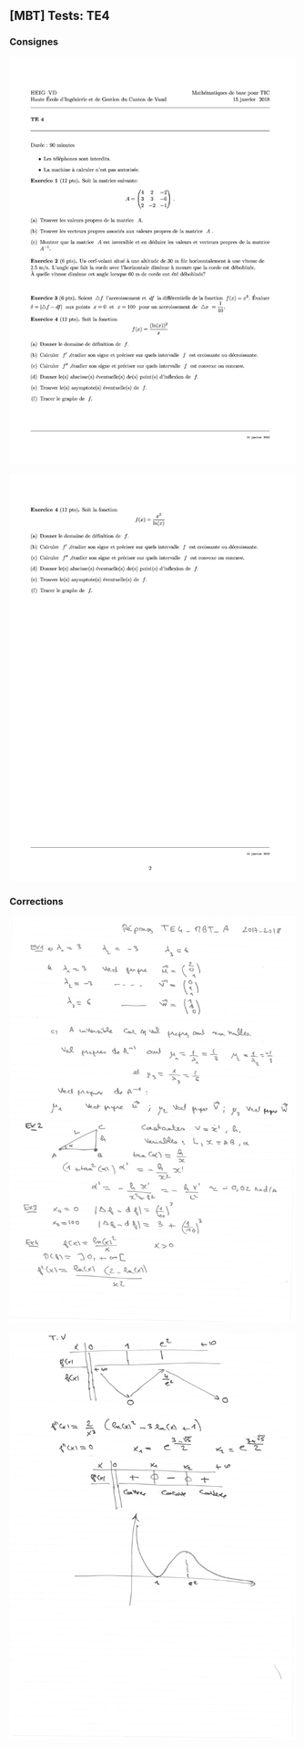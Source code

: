 ## [MBT] Tests: TE4

### Consignes

  <p align="center"><img src="https://raw.githubusercontent.com/gottburgm/Share/master/PGITF/MBT/Tests/2017-2018/PDF/TE4-CONSIGNES-0.jpg"/></p>

  <p align="center"><img src="https://raw.githubusercontent.com/gottburgm/Share/master/PGITF/MBT/Tests/2017-2018/PDF/TE4-CONSIGNES-1.jpg"/></p> 


### Corrections

   <p align="center"><img src="https://raw.githubusercontent.com/gottburgm/Share/master/PGITF/MBT/Tests/2017-2018/PDF/TE4-CORRECTIONS-0.jpg"/></p>

   <p align="center"><img src="https://raw.githubusercontent.com/gottburgm/Share/master/PGITF/MBT/Tests/2017-2018/PDF/TE4-CORRECTIONS-1.jpg"/></p>


